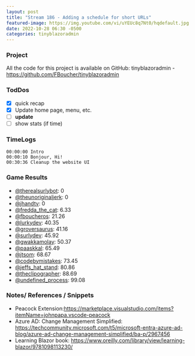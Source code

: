 ```yaml
---
layout: post
title: "Stream 186 - Adding a schedule for short URLs"
featured-image: https://img.youtube.com/vi/uYEUc8q7Nt0/hqdefault.jpg
date: 2022-10-28 06:30 -0500
categories: tinyblazoradmin
---
```


### Project

All the code for this project is available on GitHub: tinyblazoradmin - https://github.com/FBoucher/tinyblazoradmin

### TodDos

- [X] quick recap
- [X] Update home page, menu, etc.
- [ ] **update**
- [ ] show stats (if time)

### TimeLogs

    00:00:00 Intro
    00:00:10 Bonjour, Hi!
    00:30:36 Cleanup the website UI

### Game Results

- [@therealsurlybot](https://www.twitch.tv/therealsurlybot): 0
- [@theunoriginaljerk](https://www.twitch.tv/theunoriginaljerk): 0
- [@jhandtv](https://www.twitch.tv/jhandtv): 0
- [@fredda_the_cat](https://www.twitch.tv/fredda_the_cat): 6.33
- [@fboucheros](https://www.twitch.tv/fboucheros): 21.26
- [@lurkydev](https://www.twitch.tv/lurkydev): 40.35
- [@groversaurus](https://www.twitch.tv/groversaurus): 41.16
- [@surlydev](https://www.twitch.tv/surlydev): 45.92
- [@gwakkamolay](https://www.twitch.tv/gwakkamolay): 50.37
- [@paaskkal](https://www.twitch.tv/paaskkal): 65.49
- [@jtsom](https://www.twitch.tv/jtsom): 68.67
- [@codebymistakes](https://www.twitch.tv/codebymistakes): 73.45
- [@jeffs_hat_stand](https://www.twitch.tv/jeffs_hat_stand): 80.86
- [@theclipographer](https://www.twitch.tv/theclipographer): 88.69
- [@undefined_process](https://www.twitch.tv/undefined_process): 99.08

### Notes/ References / Snippets

- Peacock Extension:https://marketplace.visualstudio.com/items?itemName=johnpapa.vscode-peacock
- Azure AD: Change Management Simplified: https://techcommunity.microsoft.com/t5/microsoft-entra-azure-ad-blog/azure-ad-change-management-simplified/ba-p/2967456
- Learning Blazor book: https://www.oreilly.com/library/view/learning-blazor/9781098113230/
